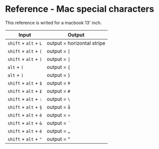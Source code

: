 # Reference - Mac special characters

This reference is writed for a macbook 13' inch.

| Input                    | Output                        |
| ------------------------ | ----------------------------- |
| `shift` + `alt` + `L`    | output = horizontal stripe    |
| `shift` + `alt` + `(`    | output = `[`                  |
| `shift` + `alt` + `)`    | output = `]`                  |
| `alt` + `(`              | output = `{`                  |
| `alt` + `)`              | output = `}`                  | 
| `shift` + `alt` + `$`    | output = `¥`                  |
| `shift` + `alt` + `£`    | output = `#`                  |
| `shift` + `alt` + `:`    | output = `\`                  |
| `shift` + `alt` + `§`    | output = `å`                  |
| `shift` + `alt` + `è`    | output = `»`                  |
| `shift` + `alt` + `&`    | output = `´`                  |
| `shift` + `alt` + `é`    | output = `„`                  |
| `shift` + `alt` + `"`    | output = `”`                  |

